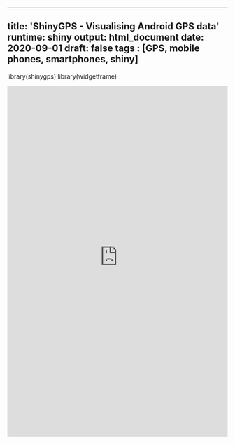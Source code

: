 ___
title: 'ShinyGPS - Visualising Android GPS data'
runtime: shiny 
output: html_document
date: 2020-09-01
draft: false
tags : [GPS, mobile phones, smartphones, shiny]
---
library(shinygps)
library(widgetframe)

<iframe height="800" width="100%" frameborder="no" src="https://utrecht-university.shinyapps.io/shinygps/"> </iframe>
